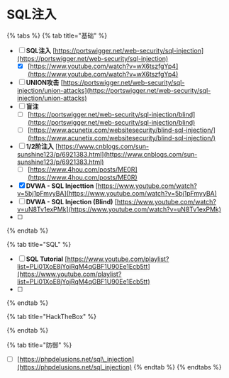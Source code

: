 # SQL注入

{% tabs %}
{% tab title="基础" %}
* [ ] **SQL注入**             [https://portswigger.net/web-security/sql-injection](https://portswigger.net/web-security/sql-injection)
  * [x] [https://www.youtube.com/watch?v=wX6tszfgYp4](https://www.youtube.com/watch?v=wX6tszfgYp4)
* [ ] **UNION攻击**        [https://portswigger.net/web-security/sql-injection/union-attacks](https://portswigger.net/web-security/sql-injection/union-attacks)
* [ ] **盲注** 
  * [ ]  [https://portswigger.net/web-security/sql-injection/blind](https://portswigger.net/web-security/sql-injection/blind)
  * [ ] [https://www.acunetix.com/websitesecurity/blind-sql-injection/](https://www.acunetix.com/websitesecurity/blind-sql-injection/)
* [ ] **1/2阶注入**         [https://www.cnblogs.com/sun-sunshine123/p/6921383.html](https://www.cnblogs.com/sun-sunshine123/p/6921383.html)
  * [ ] [https://www.4hou.com/posts/ME0R](https://www.4hou.com/posts/ME0R)
* [x] **DVWA - SQL Injecttion**      [https://www.youtube.com/watch?v=5bj1pFmyyBA](https://www.youtube.com/watch?v=5bj1pFmyyBA)
* [ ] **DVWA - SQL Injection \(Blind\)**     [https://www.youtube.com/watch?v=uN8Tv1exPMk](https://www.youtube.com/watch?v=uN8Tv1exPMk)
* [ ] 
{% endtab %}

{% tab title="SQL" %}
* [ ] **SQL Tutorial**       [https://www.youtube.com/playlist?list=PLi01XoE8jYojRqM4qGBF1U90Ee1Ecb5tt](https://www.youtube.com/playlist?list=PLi01XoE8jYojRqM4qGBF1U90Ee1Ecb5tt)
* [ ] 
{% endtab %}

{% tab title="HackTheBox" %}

{% endtab %}

{% tab title="防御" %}
* [ ] [https://phpdelusions.net/sql\_injection](https://phpdelusions.net/sql_injection)
{% endtab %}
{% endtabs %}



